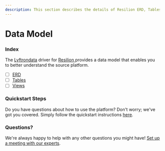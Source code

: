 ```yaml
---
description: This section describes the details of Resilion ERD, Tables, and Views.
---
```


# Data Model

### Index

The  [Lyftrondata](https://www.lyftrondata.com/) driver for [Resilion](https://www.lyftrondata.com/integration/resilion/)[ ](https://www.lyftrondata.com/integration/resilion/)provides a data model that enables you to better understand the source platform.

* [ ] [ERD](../../../marketing-analytics/resilion/data-model/erd.md)
* [ ] [Tables](../../../marketing-analytics/resilion/data-model/tables.md)
* [ ] [Views](../../../marketing-analytics/resilion/data-model/views.md)

### Quickstart Steps

Do you have questions about how to use the platform? Don't worry; we've got you covered. Simply follow the quickstart instructions [here](../../../../quickstart-steps.md).

### Questions? <a href="#questions" id="questions"></a>

We're always happy to help with any other questions you might have! [Set up a meeting with our experts](https://www.lyftrondata.com/book-a-meeting/).

